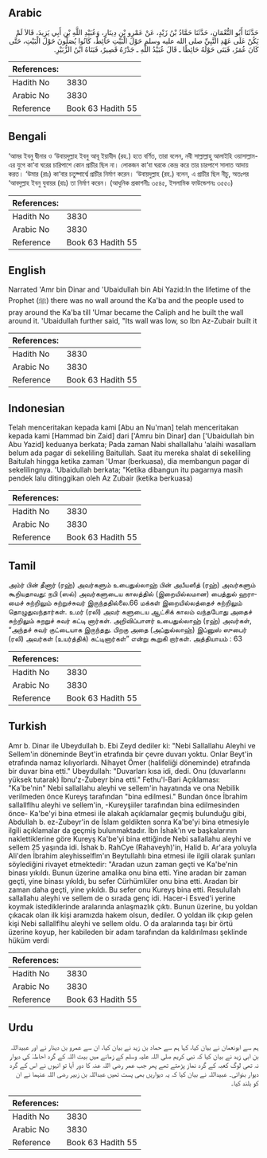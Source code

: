 ## Arabic


<div dir="rtl" lang="ar" style={{fontSize:'larger',backgroundColor:'#f8f9fa',padding:20}}>
حَدَّثَنَا أَبُو النُّعْمَانِ، حَدَّثَنَا حَمَّادُ بْنُ زَيْدٍ، عَنْ عَمْرِو بْنِ دِينَارٍ، وَعُبَيْدِ اللَّهِ بْنِ أَبِي يَزِيدَ، قَالاَ لَمْ يَكُنْ عَلَى عَهْدِ النَّبِيِّ صلى الله عليه وسلم حَوْلَ الْبَيْتِ حَائِطٌ، كَانُوا يُصَلُّونَ حَوْلَ الْبَيْتِ، حَتَّى كَانَ عُمَرُ، فَبَنَى حَوْلَهُ حَائِطًا ـ قَالَ عُبَيْدُ اللَّهِ ـ جَدْرُهُ قَصِيرٌ، فَبَنَاهُ ابْنُ الزُّبَيْرِ‏.‏
</div>
<div style={{backgroundColor:'#f8f9fa',padding:20, marginBottom: 10}}><table> <thead> <tr> <th>References:</th> <th></th> </tr> </thead> <tbody><tr><td>Hadith No</td><td>3830</td></tr><tr><td>Arabic No</td><td>3830</td></tr><tr><td>Reference</td><td>Book 63 Hadith 55</td></tr></tbody></table></div>

## Bengali


<div dir="ltr" lang="bn" style={{fontSize:'larger',backgroundColor:'#f8f9fa',padding:20}}>
‘আমর ইবনু দ্বীনার ও ‘উবায়দুল্লাহ ইবনু আবূ ইয়াযীদ (রহ.) হতে বর্ণিত, তারা বলেন, নবী সাল্লাল্লাহু আলাইহি ওয়াসাল্লাম-এর যুগে কা‘বা ঘরের চারিপাশে কোন প্রাচীর ছিল না। লোকজন কা‘বা ঘরকে কেন্দ্র করে তার চারপাশে সালাত আদায় করত। ‘উমার (রাঃ) কা‘বার চতুষ্পার্শ্বে প্রাচীর নির্মাণ করেন। ‘উবায়দুল্লাহ (রহ.) বলেন, এ প্রাচীর ছিল নীচু, অতঃপর ‘আবদুল্লাহ ইবনু যুবায়র (রাঃ) তা নির্মাণ করেন। (আধুনিক প্রকাশনীঃ ৩৫৪৫, ইসলামিক ফাউন্ডেশনঃ ৩৫৫০)
</div>
<div style={{backgroundColor:'#f8f9fa',padding:20, marginBottom: 10}}><table> <thead> <tr> <th>References:</th> <th></th> </tr> </thead> <tbody><tr><td>Hadith No</td><td>3830</td></tr><tr><td>Arabic No</td><td>3830</td></tr><tr><td>Reference</td><td>Book 63 Hadith 55</td></tr></tbody></table></div>

## English


<div dir="ltr" lang="en" style={{fontSize:'larger',backgroundColor:'#f8f9fa',padding:20}}>
Narrated 'Amr bin Dinar and 'Ubaidullah bin Abi Yazid:In the lifetime of the Prophet (ﷺ) there was no wall around the Ka'ba and the people used to pray around the Ka'ba till 'Umar became the Caliph and he built the wall around it. 'Ubaidullah further said, "Its wall was low, so Ibn Az-Zubair built it
</div>
<div style={{backgroundColor:'#f8f9fa',padding:20, marginBottom: 10}}><table> <thead> <tr> <th>References:</th> <th></th> </tr> </thead> <tbody><tr><td>Hadith No</td><td>3830</td></tr><tr><td>Arabic No</td><td>3830</td></tr><tr><td>Reference</td><td>Book 63 Hadith 55</td></tr></tbody></table></div>

## Indonesian


<div dir="ltr" lang="id" style={{fontSize:'larger',backgroundColor:'#f8f9fa',padding:20}}>
Telah menceritakan kepada kami [Abu an Nu'man] telah menceritakan kepada kami [Hammad bin Zaid] dari ['Amru bin Dinar] dan ['Ubaidullah bin Abu Yazid] keduanya berkata; Pada zaman Nabi shallallahu 'alaihi wasallam belum ada pagar di sekeliling Baitullah. Saat itu mereka shalat di sekeliling Baitulah hingga ketika zaman 'Umar (berkuasa), dia membangun pagar di sekelilingnya. 'Ubaidullah berkata; "Ketika dibangun itu pagarnya masih pendek lalu ditinggikan oleh Az Zubair (ketika berkuasa)
</div>
<div style={{backgroundColor:'#f8f9fa',padding:20, marginBottom: 10}}><table> <thead> <tr> <th>References:</th> <th></th> </tr> </thead> <tbody><tr><td>Hadith No</td><td>3830</td></tr><tr><td>Arabic No</td><td>3830</td></tr><tr><td>Reference</td><td>Book 63 Hadith 55</td></tr></tbody></table></div>

## Tamil


<div dir="ltr" lang="ta" style={{fontSize:'larger',backgroundColor:'#f8f9fa',padding:20}}>
அம்ர் பின் தீனார் (ரஹ்) அவர்களும் உபைதுல்லாஹ் பின் அபீயஸீத் (ரஹ்) அவர்களும் கூறியதாவது: நபி (ஸல்) அவர்களுடைய காலத்தில் (இறையில்லமான) பைத்துல் ஹராமைச் சுற்றிலும் சுற்றுச்சுவர் இருந்ததில்லை.66 மக்கள் இறையில்லத்தைச் சுற்றிலும் தொழுதுவந்தார்கள். உமர் (ரலி) அவர் களுடைய ஆட்சிக் காலம் வந்தபோது அதைச் சுற்றிலும் சுறறுச் சுவர் கட்டி னார்கள். அறிவிப்பாளர் உபைதுல்லாஹ் (ரஹ்) அவர்கள், “அந்தச் சுவர் குட்டையாக இருந்தது. பிறகு அதை (அப்துல்லாஹ்) இப்னுஸ் ஸுபைர் (ரலி) அவர்கள் (உயர்த்திக்) கட்டினார்கள்” என்று கூறுகி றார்கள். அத்தியாயம் : 63
</div>
<div style={{backgroundColor:'#f8f9fa',padding:20, marginBottom: 10}}><table> <thead> <tr> <th>References:</th> <th></th> </tr> </thead> <tbody><tr><td>Hadith No</td><td>3830</td></tr><tr><td>Arabic No</td><td>3830</td></tr><tr><td>Reference</td><td>Book 63 Hadith 55</td></tr></tbody></table></div>

## Turkish


<div dir="ltr" lang="tr" style={{fontSize:'larger',backgroundColor:'#f8f9fa',padding:20}}>
Amr b. Dinar ile Ubeydullah b. Ebi Zeyd dediler ki: "Nebi Sallallahu Aleyhi ve Sellem'in döneminde Beyt'in etrafında bir çevre duvarı yoktu. Onlar Beyt'in etrafında namaz kılıyorlardı. Nihayet Ömer (halifeliği döneminde) etrafında bir duvar bina etti." Ubeydullah: "Duvarları kısa idi, dedi. Onu (duvarlarını yüksek tutarak) İbnu'z-Zubeyr bina etti." Fethu'l-Bari Açıklaması: "Ka'be'nin" Nebi sallallahu aleyhi ve sellem'in hayatında ve ona Nebilik verilmeden önce Kureyş tarafından "bina edilmesi." Bundan önce İbrahim sallalIflhu aleyhi ve sellem'in, -Kureyşiiler tarafından bina edilmesinden önce- Ka'be'yi bina etmesi ile alakah açıklamalar geçmiş bulunduğu gibi, Abdullah b. ez-Zubeyr'in de İslam geldikten sonra Ka'be'yi bina etmesiyle ilgili açıklamalar da geçmiş bulunmaktadır. İbn İshak'ın ve başkalarının naklettiklerine göre Kureyş Ka'be'yi bina ettiğinde Nebi sallallahu aleyhi ve sellem 25 yaşında idi. İshak b. RahCye (Rahaveyh)'in, Halid b. Ar'ara yoluyla AIi'den İbrahim aleyhisselflm'ın Beytullahlı bina etmesi ile ilgili olarak şunları söylediğini rivayet etmektedir: "Aradan uzun zaman geçti ve Ka'be'nin binası yıkıldı. Bunun üzerine amalika onu bina etti. Yine aradan bir zaman geçti, yine binası yıkıldı, bu sefer Cürhümlüler onu bina etti. Aradan bir zaman daha geçti, yine yıkıldı. Bu sefer onu Kureyş bina etti. Resulullah sallallahu aleyhi ve sellem de o sırada genç idi. Hacer-i Esved'i yerine koymak istediklerinde aralarında anlaşmazlık çıktı. Bunun üzerine, bu yoldan çıkacak olan ilk kişi aramızda hakem olsun, dediler. O yoldan ilk çıkıp gelen kişi Nebi sallallflhu aleyhi ve sellem oldu. O da aralarında taşı bir örtü üzerine koyup, her kabileden bir adam tarafından da kaldırılması şeklinde hüküm verdi
</div>
<div style={{backgroundColor:'#f8f9fa',padding:20, marginBottom: 10}}><table> <thead> <tr> <th>References:</th> <th></th> </tr> </thead> <tbody><tr><td>Hadith No</td><td>3830</td></tr><tr><td>Arabic No</td><td>3830</td></tr><tr><td>Reference</td><td>Book 63 Hadith 55</td></tr></tbody></table></div>

## Urdu


<div dir="rtl" lang="ur" style={{fontSize:'larger',backgroundColor:'#f8f9fa',padding:20}}>
ہم سے ابونعمان نے بیان کیا، کہا ہم سے حماد بن زید نے بیان کیا، ان سے عمرو بن دینار نے اور عبیداللہ بن ابی زید نے بیان کیا کہ نبی کریم صلی اللہ علیہ وسلم کے زمانے میں بیت اللہ کے گرد احاطہٰ کی دیوار نہ تھی لوگ کعبہ کے گرد نماز پڑھتے تھے پھر جب عمر رضی اللہ عنہ کا دور آیا تو انہوں نے اس کے گرد دیوار بنوائی۔ عبیداللہ نے بیان کیا کہ یہ دیواریں بھی پست تھیں عبداللہ بن زبیر رضی اللہ عنہما نے ان کو بلند کیا۔
</div>
<div style={{backgroundColor:'#f8f9fa',padding:20, marginBottom: 10}}><table> <thead> <tr> <th>References:</th> <th></th> </tr> </thead> <tbody><tr><td>Hadith No</td><td>3830</td></tr><tr><td>Arabic No</td><td>3830</td></tr><tr><td>Reference</td><td>Book 63 Hadith 55</td></tr></tbody></table></div>